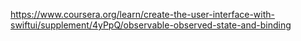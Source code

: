 https://www.coursera.org/learn/create-the-user-interface-with-swiftui/supplement/4yPpQ/observable-observed-state-and-binding
